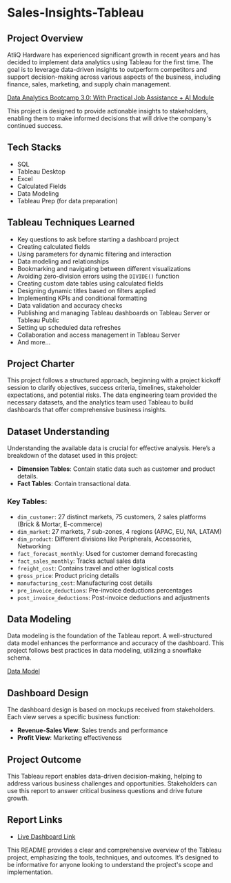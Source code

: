 # Sales-Insights-Tableau

## Project Overview
AtliQ Hardware has experienced significant growth in recent years and has decided to implement data analytics using Tableau for the first time. The goal is to leverage data-driven insights to outperform competitors and support decision-making across various aspects of the business, including finance, sales, marketing, and supply chain management.

[Data Analytics Bootcamp 3.0: With Practical Job Assistance + AI Module](https://codebasics.io/#ourcourses)

This project is designed to provide actionable insights to stakeholders, enabling them to make informed decisions that will drive the company's continued success.

## Tech Stacks
- SQL
- Tableau Desktop
- Excel
- Calculated Fields
- Data Modeling
- Tableau Prep (for data preparation)

## Tableau Techniques Learned
- Key questions to ask before starting a dashboard project
- Creating calculated fields
- Using parameters for dynamic filtering and interaction
- Data modeling and relationships
- Bookmarking and navigating between different visualizations
- Avoiding zero-division errors using the `DIVIDE()` function
- Creating custom date tables using calculated fields
- Designing dynamic titles based on filters applied
- Implementing KPIs and conditional formatting
- Data validation and accuracy checks
- Publishing and managing Tableau dashboards on Tableau Server or Tableau Public
- Setting up scheduled data refreshes
- Collaboration and access management in Tableau Server
- And more...

## Project Charter
This project follows a structured approach, beginning with a project kickoff session to clarify objectives, success criteria, timelines, stakeholder expectations, and potential risks. The data engineering team provided the necessary datasets, and the analytics team used Tableau to build dashboards that offer comprehensive business insights.

## Dataset Understanding
Understanding the available data is crucial for effective analysis. Here’s a breakdown of the dataset used in this project:

- **Dimension Tables**: Contain static data such as customer and product details.
- **Fact Tables**: Contain transactional data.

### Key Tables:
- `dim_customer`: 27 distinct markets, 75 customers, 2 sales platforms (Brick & Mortar, E-commerce)
- `dim_market`: 27 markets, 7 sub-zones, 4 regions (APAC, EU, NA, LATAM)
- `dim_product`: Different divisions like Peripherals, Accessories, Networking
- `fact_forecast_monthly`: Used for customer demand forecasting
- `fact_sales_monthly`: Tracks actual sales data
- `freight_cost`: Contains travel and other logistical costs
- `gross_price`: Product pricing details
- `manufacturing_cost`: Manufacturing cost details
- `pre_invoice_deductions`: Pre-invoice deductions percentages
- `post_invoice_deductions`: Post-invoice deductions and adjustments

## Data Modeling
Data modeling is the foundation of the Tableau report. A well-structured data model enhances the performance and accuracy of the dashboard. This project follows best practices in data modeling, utilizing a snowflake schema.

[Data Model](https://github.com/prashantsingh8962/Sales-Insights-Tableau/blob/main/Resources/Data%20Model%20tableau.png
)
## Dashboard Design
The dashboard design is based on mockups received from stakeholders. Each view serves a specific business function:

- **Revenue-Sales View**: Sales trends and performance
- **Profit View**: Marketing effectiveness


## Project Outcome
This Tableau report enables data-driven decision-making, helping to address various business challenges and opportunities. Stakeholders can use this report to answer critical business questions and drive future growth.

## Report Links
- [Live Dashboard Link](https://github.com/prashantsingh8962/Sales-Insights-Tableau/blob/main/Report/My%20Sales%20Insights.twb)


This README provides a clear and comprehensive overview of the Tableau project, emphasizing the tools, techniques, and outcomes. It’s designed to be informative for anyone looking to understand the project's scope and implementation.
